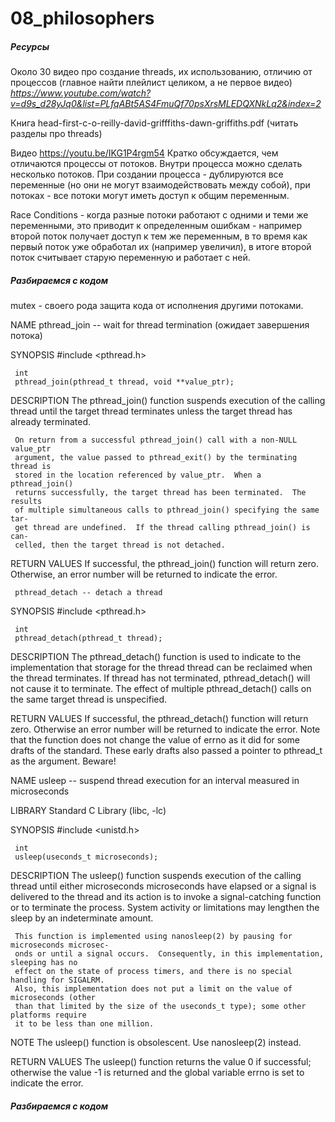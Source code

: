 # 08_philosophers

##### Ресурсы

Около 30 видео про создание threads, их использованию, отличию от процессов (главное найти плейлист целиком, а не первое видео)
_https://www.youtube.com/watch?v=d9s_d28yJq0&list=PLfqABt5AS4FmuQf70psXrsMLEDQXNkLq2&index=2_

Книга 
head-first-c-o-reilly-david-grifffiths-dawn-griffiths.pdf (читать разделы про threads)

Видео https://youtu.be/IKG1P4rgm54
Кратко обсуждается, чем отличаются процессы от потоков. Внутри процесса можно сделать несколько потоков. 
При создании процесса - дублируются все переменные (но они не могут взаимодействовать между собой), при потоках - все потоки могут иметь доступ к общим переменным. 

Race Conditions - когда разные потоки работают с одними и теми же переменными, это приводит к определенным ошибкам - например второй поток получает 
доступ к тем же переменным, в то время как первый поток уже обработал их (например увеличил), в итоге второй поток считывает старую переменную и работает с ней.

##### Разбираемся с кодом

mutex - своего рода защита кода от исполнения другими потоками.

NAME
pthread_join -- wait for thread termination (ожидает завершения потока)

SYNOPSIS
\#include <pthread.h>

     int
     pthread_join(pthread_t thread, void **value_ptr);

DESCRIPTION
The pthread_join() function suspends execution of the calling thread
until the target thread terminates unless the target thread has already
terminated.

     On return from a successful pthread_join() call with a non-NULL value_ptr
     argument, the value passed to pthread_exit() by the terminating thread is
     stored in the location referenced by value_ptr.  When a pthread_join()
     returns successfully, the target thread has been terminated.  The results
     of multiple simultaneous calls to pthread_join() specifying the same tar-
     get thread are undefined.  If the thread calling pthread_join() is can-
     celled, then the target thread is not detached.

RETURN VALUES
If successful, the pthread_join() function will return zero.  Otherwise,
an error number will be returned to indicate the error.

     pthread_detach -- detach a thread

SYNOPSIS
\#include <pthread.h>

     int
     pthread_detach(pthread_t thread);

DESCRIPTION
The pthread_detach() function is used to indicate to the implementation that storage
for the thread thread can be reclaimed when the thread terminates.  If thread has not
terminated, pthread_detach() will not cause it to terminate.  The effect of multiple
pthread_detach() calls on the same target thread is unspecified.

RETURN VALUES
If successful, the pthread_detach() function will return zero.  Otherwise an error
number will be returned to indicate the error.  Note that the function does not
change the value of errno as it did for some drafts of the standard.  These early
drafts also passed a pointer to pthread_t as the argument.  Beware!

NAME
usleep -- suspend thread execution for an interval measured in microseconds

LIBRARY
Standard C Library (libc, -lc)

SYNOPSIS
\#include <unistd.h>

     int
     usleep(useconds_t microseconds);

DESCRIPTION
The usleep() function suspends execution of the calling thread until either
microseconds microseconds have elapsed or a signal is delivered to the thread and its
action is to invoke a signal-catching function or to terminate the process.  System
activity or limitations may lengthen the sleep by an indeterminate amount.

     This function is implemented using nanosleep(2) by pausing for microseconds microsec-
     onds or until a signal occurs.  Consequently, in this implementation, sleeping has no
     effect on the state of process timers, and there is no special handling for SIGALRM.
     Also, this implementation does not put a limit on the value of microseconds (other
     than that limited by the size of the useconds_t type); some other platforms require
     it to be less than one million.

NOTE
The usleep() function is obsolescent.  Use nanosleep(2) instead.

RETURN VALUES
The usleep() function returns the value 0 if successful; otherwise the value -1 is
returned and the global variable errno is set to indicate the error.

##### Разбираемся с кодом